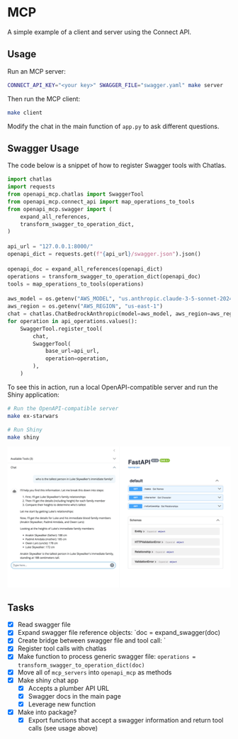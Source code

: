 # MCP

A simple example of a client and server using the Connect API.

## Usage

Run an MCP server:

```bash
CONNECT_API_KEY="<your key>" SWAGGER_FILE="swagger.yaml" make server
```

Then run the MCP client:

```bash
make client
```

Modify the chat in the main function of `app.py` to ask different questions.


## Swagger Usage


The code below is a snippet of how to register Swagger tools with Chatlas.

```python
import chatlas
import requests
from openapi_mcp.chatlas import SwaggerTool
from openapi_mcp.connect_api import map_operations_to_tools
from openapi_mcp.swagger import (
    expand_all_references,
    transform_swagger_to_operation_dict,
)

api_url = "127.0.0.1:8000/"
openapi_dict = requests.get(f"{api_url}/swagger.json").json()

openapi_doc = expand_all_references(openapi_dict)
operations = transform_swagger_to_operation_dict(openapi_doc)
tools = map_operations_to_tools(operations)

aws_model = os.getenv("AWS_MODEL", "us.anthropic.claude-3-5-sonnet-20241022-v2:0")
aws_region = os.getenv("AWS_REGION", "us-east-1")
chat = chatlas.ChatBedrockAnthropic(model=aws_model, aws_region=aws_region)
for operation in api_operations.values():
    SwaggerTool.register_tool(
        chat,
        SwaggerTool(
            base_url=api_url,
            operation=operation,
        ),
    )
```

To see this in action, run a local OpenAPI-compatible server and run the Shiny application:

```bash
# Run the OpenAPI-compatible server
make ex-starwars
```

```bash
# Run Shiny
make shiny
```

![Screenshot of Star Wars shiny app demo](shiny/demo.png)

## Tasks

- [x] Read swagger file
- [x] Expand swagger file reference objects: `doc = expand_swagger(doc)
- [x] Create bridge between swagger file and tool call: `
- [x] Register tool calls with chatlas
- [x] Make function to process generic swagger file: `operations = transform_swagger_to_operation_dict(doc)`
- [x] Move all of `mcp_servers` into `openapi_mcp` as methods
- [x] Make shiny chat app
  - [x] Accepts a plumber API URL
  - [x] Swagger docs in the main page
  - [x] Leverage new function
- [x] Make into package?
  - [x] Export functions that accept a swagger information and return tool calls (see usage above)
